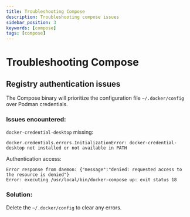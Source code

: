 ```yaml
---
title: Troubleshooting Compose
description: Troubleshooting compose issues
sidebar_position: 3
keywords: [compose]
tags: [compose]
---
```


# Troubleshooting Compose

## Registry authentication issues

The Compose binary will prioritize the configuration file `~/.docker/config` over Podman credentials.

### Issues encountered:

`docker-credential-desktop` missing:

```console
docker.credentials.errors.InitializationError: docker-credential-desktop not installed or not available in PATH
```

Authentication access:

```console
Error response from daemon: {"message":"denied: requested access to the resource is denied"}
Error: executing /usr/local/bin/docker-compose up: exit status 18
```

### Solution:

Delete the `~/.docker/config` to clear any errors.
